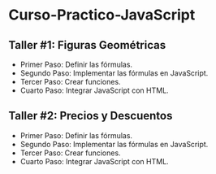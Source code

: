 # Curso-Practico-JavaScript


## Taller #1: Figuras Geométricas

- Primer Paso: Definir las fórmulas.
- Segundo Paso: Implementar las fórmulas en JavaScript.
- Tercer Paso: Crear funciones.
- Cuarto Paso: Integrar JavaScript con HTML.

## Taller #2: Precios y Descuentos
- Primer Paso: Definir las fórmulas.
- Segundo Paso: Implementar las fórmulas en JavaScript.
- Tercer Paso: Crear funciones.
- Cuarto Paso: Integrar JavaScript con HTML.